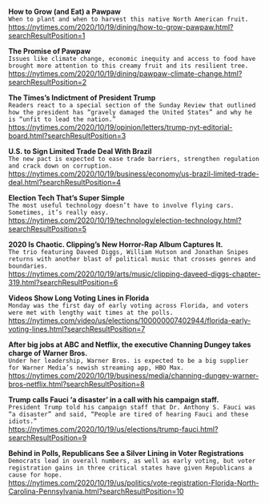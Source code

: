 **How to Grow (and Eat) a Pawpaw**\
`When to plant and when to harvest this native North American fruit.`\
https://nytimes.com/2020/10/19/dining/how-to-grow-pawpaw.html?searchResultPosition=1

**The Promise of Pawpaw**\
`Issues like climate change, economic inequity and access to food have brought more attention to this creamy fruit and its resilient tree.`\
https://nytimes.com/2020/10/19/dining/pawpaw-climate-change.html?searchResultPosition=2

**The Times’s Indictment of President Trump**\
`Readers react to a special section of the Sunday Review that outlined how the president has “gravely damaged the United States” and why he is “unfit to lead the nation.”`\
https://nytimes.com/2020/10/19/opinion/letters/trump-nyt-editorial-board.html?searchResultPosition=3

**U.S. to Sign Limited Trade Deal With Brazil**\
`The new pact is expected to ease trade barriers, strengthen regulation and crack down on corruption.`\
https://nytimes.com/2020/10/19/business/economy/us-brazil-limited-trade-deal.html?searchResultPosition=4

**Election Tech That’s Super Simple**\
`The most useful technology doesn’t have to involve flying cars. Sometimes, it’s really easy.`\
https://nytimes.com/2020/10/19/technology/election-technology.html?searchResultPosition=5

**2020 Is Chaotic. Clipping’s New Horror-Rap Album Captures It.**\
`The trio featuring Daveed Diggs, William Hutson and Jonathan Snipes returns with another blast of political music that crosses genres and boundaries.`\
https://nytimes.com/2020/10/19/arts/music/clipping-daveed-diggs-chapter-319.html?searchResultPosition=6

**Videos Show Long Voting Lines in Florida**\
`Monday was the first day of early voting across Florida, and voters were met with lengthy wait times at the polls.`\
https://nytimes.com/video/us/elections/100000007402944/florida-early-voting-lines.html?searchResultPosition=7

**After big jobs at ABC and Netflix, the executive Channing Dungey takes charge of Warner Bros.**\
`Under her leadership, Warner Bros. is expected to be a big supplier for Warner Media’s newish streaming app, HBO Max.`\
https://nytimes.com/2020/10/19/business/media/channing-dungey-warner-bros-netflix.html?searchResultPosition=8

**Trump calls Fauci ‘a disaster’ in a call with his campaign staff.**\
`President Trump told his campaign staff that Dr. Anthony S. Fauci was “a disaster” and said, “People are tired of hearing Fauci and these idiots.”`\
https://nytimes.com/2020/10/19/us/elections/trump-fauci.html?searchResultPosition=9

**Behind in Polls, Republicans See a Silver Lining in Voter Registrations**\
`Democrats lead in overall numbers, as well as early voting, but voter registration gains in three critical states have given Republicans a cause for hope.`\
https://nytimes.com/2020/10/19/us/politics/vote-registration-Florida-North-Carolina-Pennsylvania.html?searchResultPosition=10

